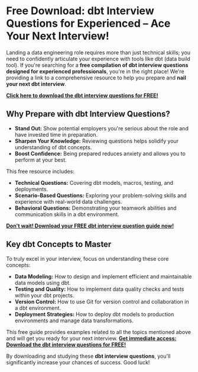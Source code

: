 # Free Download: dbt Interview Questions for Experienced – Ace Your Next Interview!

Landing a data engineering role requires more than just technical skills; you need to confidently articulate your experience with tools like dbt (data build tool). If you're searching for a **free compilation of dbt interview questions designed for experienced professionals**, you're in the right place! We're providing a link to a comprehensive resource to help you prepare and **nail your next dbt interview**.

[**Click here to download the dbt interview questions for FREE!**](https://udemywork.com/dbt-interview-questions-for-experienced)

## Why Prepare with dbt Interview Questions?

*   **Stand Out:** Show potential employers you're serious about the role and have invested time in preparation.
*   **Sharpen Your Knowledge:** Reviewing questions helps solidify your understanding of dbt concepts.
*   **Boost Confidence:** Being prepared reduces anxiety and allows you to perform at your best.

This free resource includes:

*   **Technical Questions:** Covering dbt models, macros, testing, and deployments.
*   **Scenario-Based Questions:** Exploring your problem-solving skills and experience with real-world data challenges.
*   **Behavioral Questions:** Demonstrating your teamwork abilities and communication skills in a dbt environment.

[**Don't wait! Download your FREE dbt interview question guide now!**](https://udemywork.com/dbt-interview-questions-for-experienced)

## Key dbt Concepts to Master

To truly excel in your interview, focus on understanding these core concepts:

*   **Data Modeling:** How to design and implement efficient and maintainable data models using dbt.
*   **Testing and Quality:** How to implement data quality checks and tests within your dbt projects.
*   **Version Control:** How to use Git for version control and collaboration in a dbt environment.
*   **Deployment Strategies:** How to deploy dbt models to production environments and manage data transformations.

This free guide provides examples related to all the topics mentioned above and will get you ready for your next interview.
[**Get immediate access: Download the dbt interview questions for FREE!**](https://udemywork.com/dbt-interview-questions-for-experienced)

By downloading and studying these **dbt interview questions**, you'll significantly increase your chances of success. Good luck!
